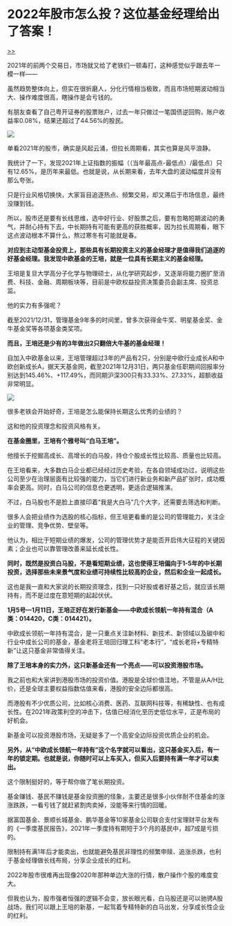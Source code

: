# 2022年股市怎么投？这位基金经理给出了答案！

[>>](https://mp.weixin.qq.com/s/Y5F2nbju_pnJVCXZ4VLmgw)

2021年的前两个交易日，市场就又给了老铁们一顿毒打，这种感觉似乎跟去年一模一样——  

虽然趋势整体向上，但实在很折磨人，分化行情相当极致，而且市场短期波动相当大、操作难度很高，瞎操作是会亏钱的。

有朋友查看了自己粤开证券的股票账户，过去一年只做过一笔国债逆回购，账户收益率0.08%，结果还超过了44.56%的股民。

![](https://mmbiz.qpic.cn/mmbiz_jpg/iaWIXOJaxwaKXRian781Tiay2ZQmAjROPIm9S8HbuvramCicuFvOGF4KrWRpgicib0Z6lcRAoHOibGIvXbTKATUNRZ6Nw/640?wx_fmt=jpeg)

单看2021年的股市，确实是风起云涌，但拉长周期看，其实也算是风平浪静。

我统计了一下，发现2021年上证指数的振幅（（当年最高点-最低点）/最低点）只有12.65%，是历年来最低。也就是说，从长期来看，去年大盘的波动幅度并没有那么夸张。

只是行业风格切换快，大家盲目追逐热点、频繁交易，却又滞后于市场信息，最终没赚到钱。

所以，股市还是要有长线思维，选中好行业、好股票之后，要有忽略短期波动的勇气，并耐心持有下去，中长期持有可能有更高的获胜概率，因为拉长周期看，眼下这点波动根本不算什么，熬过寒冬有可能就是春。

**对应到主动型基金投资上，那些具有长期投资主义的基金经理才是值得我们追逐的好基金经理。我发现中欧基金的王培，就是一位具有长期主义的基金经理。**

王培是复旦大学高分子化学与物理硕士，从化学研究起步，又逐渐将能力圈扩至消费、科技、金融、周期板块等，目前是中欧权益投资决策委员会副主席、投资总监。

他的实力有多强呢？

截至2021/12/31，管理基金9年多的时间里，曾多次获得金牛奖、明星基金奖、金牛基金奖等各项基金类奖项。

**而且，王培还是少有的3年做出2只翻倍大牛基的基金经理！**

自加入中欧基金以来，王培管理超过3年的产品有2只，分别是中欧行业成长A和中欧创新成长A，据天天基金网，截至2021年12月31日，两只基金任职期间回报率分别达到145.46%、+117.49%，而同期沪深300只有33.33%、27.33%，超额收益非常明显。

![](https://mmbiz.qpic.cn/mmbiz_png/iaWIXOJaxwaJrgolqy4jI3qWGbWVdhd2iaceQrmprN2WmwnOicgMibzyXwxC7WpauC1jJG2GSYVQ4hzkspsYkBn1icw/640?wx_fmt=png)

很多老铁会开始好奇，王培是怎么能保持长期这么优秀的业绩的？

这和他的投资理念和投资风格有关。

**在基金圈里，王培有个雅号叫“白马王培”。**

他擅长于挖掘高成长、高增长的白马股，持仓个股成长性比较高、质量也比较高。

在王培看来，大多数白马企业都已经经过历史考验，在各自领域成功过，说明这些公司至少在治理层面有比较强的能力，当它们进行新业务和新产品扩张时，成功概率会更高。同时，白马公司的信息也更透明，更适合逻辑推演。

不过，白马股也不是脸上直接印着“我是大白马”几个大字，还需要去筛选和判断。

很多人会把业绩作为选股的核心指标，但王培更看重的是公司的管理能力，关注企业的管理、竞争优势、壁垒等。

他认为，相比于短期业绩的爆发，公司的管理优势才是能否开启伟大征程的关键因素；企业也可以靠管理改善来延长成长性。

**同时，既然是投资白马股，不是看短期业绩，这也使得王培偏向于1-5年的中长期投资，选择那些未来景气度和业绩可持续性比较高的企业，然后和企业一起成长。**

这也是我一直和大家说的长期投资理念，找到一只好股或者好基之后，就应该长期持有，而不是过度在意短期的起起伏伏。

**1月5号—1月11日，王培正好在发行新基金——中欧成长领航一年持有混合（A类：014420，C类：014421）。**

中欧成长领航一年持有混合，是一只重点关注新材料、新技术、新领域以及碳中和行业中成长公司的基金，基金老将王培回归理工科“老本行”，“成长老将+专精特新”让这只基金非常值得关注。

**除了王培本身的实力外，这只新基金还有一个亮点——可以投资港股市场。**

我之前也和大家讲到港股市场的投资价值。港股是全球价值洼地，不管是从A/H比价，还是全球主要权益指数估值来看，港股的安全边际都很高。

而港股有不少优质公司，比如核心消费、医药、互联网科技等，有稀缺性、也有成长性。在2021年政策利空的冲击下，估值已经消化至历史低位水平，正是布局的好机会。

新基金可以投资港股市场，无疑是多了一个高安全边际投资优质企业的机会。

**另外，从“中欧成长领航一年持有”这个名字就可以看出，这只基金买入后，有一年的锁定期。也就是说，你随时可以上车买入，但买入后要持有满一年才可以卖出。**

这个限制挺好的，等于帮你做了笔长期投资。

基金赚钱、基民不赚钱是基金投资圈的怪象，主要还是很多小伙伴耐不住基金的涨涨跌跌，一看亏钱了就赶紧割肉卖掉，没能等来行情的回暖。

据富国基金、景顺长城基金、鹏华基金等10家基金公司联合支付宝理财平台发布的《一季度基民报告》，2021年一季度持有期短于3个月的基民中，超7成是亏损的。

限制持有满1年后才能卖出，也就能避免基民非理性的频繁申赎、追涨杀跌，也利于基金经理做长线布局，分享企业成长的红利。

2022年股市很难再出现像2020年那种单边大涨的行情，散户操作个股的难度变大。

但我也认为，股市强者恒强的逻辑不会变，放长眼光看，白马股还是可以驰骋A股战场，我们可以跟上王培的新基，一起驾着专精特新的白马出发，分享成长性企业的红利。
